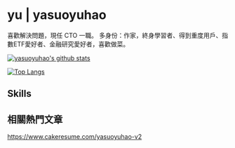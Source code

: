 # yu | yasuoyuhao


喜歡解決問題，現任 CTO 一職。
多身份：作家，終身學習者、得到重度用戶、指數ETF愛好者、金融研究愛好者，喜歡做菜。

[![yasuoyuhao's github stats](https://github-readme-stats.vercel.app/api?username=yasuoyuhao&show_icons=true&theme=dracula&count_private=true)](https://github.com/anuraghazra/github-readme-stats)

[![Top Langs](https://github-readme-stats.vercel.app/api/top-langs/?username=yasuoyuhao&layout=compact&theme=dracula)](https://github.com/anuraghazra/github-readme-stats)

## Skills

## 相關熱門文章

https://www.cakeresume.com/yasuoyuhao-v2
